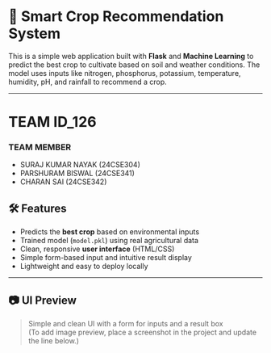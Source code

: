 # 🌾 Smart Crop Recommendation System

This is a simple web application built with **Flask** and **Machine Learning** to predict the best crop to cultivate based on soil and weather conditions. The model uses inputs like nitrogen, phosphorus, potassium, temperature, humidity, pH, and rainfall to recommend a crop.

---
# TEAM ID_126
### TEAM MEMBER
- SURAJ KUMAR NAYAK (24CSE304)
- PARSHURAM BISWAL (24CSE341)
- CHARAN SAI (24CSE342)
## 🛠 Features

- Predicts the **best crop** based on environmental inputs
- Trained model (`model.pkl`) using real agricultural data
- Clean, responsive **user interface** (HTML/CSS)
- Simple form-based input and intuitive result display
- Lightweight and easy to deploy locally

---

## 📷 UI Preview

> Simple and clean UI with a form for inputs and a result box  
> (To add image preview, place a screenshot in the project and update the line below.)

